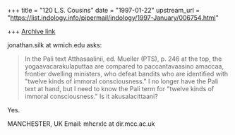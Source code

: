 +++
title = "120 L.S. Cousins"
date = "1997-01-22"
upstream_url = "https://list.indology.info/pipermail/indology/1997-January/006754.html"

+++
[Archive link](https://list.indology.info/pipermail/indology/1997-January/006754.html)

jonathan.silk at wmich.edu asks:

>In the Pali text Atthasaalinii, ed. Mueller (PTS), p. 246 at the top, the
>yogaavacarakulaputtaa are compared to paccantavaasino amaccaa, frontier
>dwelling ministers, who defeat bandits who are identified with "twelve
>kinds of immoral
>consciousness."  I no longer have the Pali text at hand, but I need to
>know the Pali term for "twelve kinds of immoral consciousness."  Is it
>akusalacittaani?

Yes.



MANCHESTER, UK
Email: mhcrxlc at dir.mcc.ac.uk






